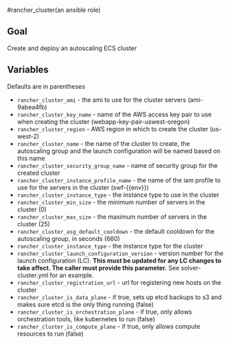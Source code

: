 #rancher_cluster(an ansible role)

## Goal
Create and deploy an autoscaling ECS cluster

## Variables
Defaults are in parentheses
* `rancher_cluster_ami` - the ami to use for the cluster servers (ami-9abea4fb)
* `rancher_cluster_key_name` - name of the AWS access key pair to use when creating the cluster (webapp-key-pair-uswest-oregon)
* `rancher_cluster_region` - AWS region in which to create the cluster (us-west-2)
* `rancher_cluster_name` - the name of the cluster to create, the autoscaling group
and the launch configuration will be named based on this name
* `rancher_cluster_security_group_name` - name of security group for the created cluster
* `rancher_cluster_instance_profile_name` - the name of the iam profile to use for the servers in the cluster (swf-{{env}})
* `rancher_cluster_instance_type` - the instance type to use in the cluster
* `rancher_cluster_min_size` - the minimum number of servers in the cluster (0)
* `rancher_cluster_max_size` - the maximum number of servers in the cluster (25)
* `rancher_cluster_asg_default_cooldown` - the default cooldown for the autoscaling group, in seconds (660)
* `rancher_cluster_instance_type` - the instance type for the cluster
* `rancher_cluster_launch_configuration_version` - version number for the launch configuration (LC). __This must be updated for any LC changes to take affect. The caller must provide this parameter.__ See solver-cluster.yml for an example.
* `rancher_cluster_registration_url` - url for registering new hosts on the cluster
* `rancher_cluster_is_data_plane` - if true, sets up etcd backups to s3 and makes sure etcd is the only thing running (false)
* `rancher_cluster_is_orchestration_plane` - if true, only allows orchestration tools, like kubernetes to run (false)
* `rancher_cluster_is_compute_plane` - if true, only allows compute resources to run (false)


